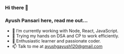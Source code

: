 ### Hi there 👋
### Ayush Pansari here, read me out...
- 🔭 I’m currently working with Node, React, JavaScript.
- 🌱 Trying my hands on DSA and CP to work efficiently.
- 💬 Enthusiastic learner and passionate coder.
- 📫 Talk to me at ayushgayush120@gmail.com
<!-- - 😄 Pronouns: ...
- ⚡ Fun fact: ... -->
